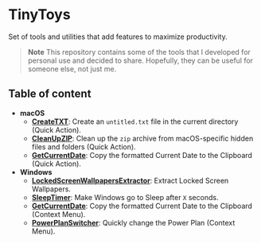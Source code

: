 # TinyToys

Set of tools and utilities that add features to maximize productivity.

> **Note**
> This repository contains some of the tools that I developed for personal use and decided to share. Hopefully, they can be useful for someone else, not just me.

## Table of content

- **macOS**
	- [**CreateTXT**](/macOS/CreateTXT/): Create an `untitled.txt` file in the current directory (Quick Action).
	- [**CleanUpZIP**](/macOS/CleanUpZIP/): Clean up the `zip` archive from macOS-specific hidden files and folders (Quick Action).
	- [**GetCurrentDate**](/macOS/GetCurrentDate/): Copy the formatted Current Date to the Clipboard (Quick Action).
- **Windows**
	- [**LockedScreenWallpapersExtractor**](/Windows/LockedScreenWallpapersExtractor/): Extract Locked Screen Wallpapers.
	- [**SleepTimer**](/Windows/LockedScreenWallpapersExtractor/): Make Windows go to Sleep after `X` seconds.
	- [**GetCurrentDate**](/Windows/GetCurrentDate/): Copy the formatted Current Date to the Clipboard (Context Menu).
	- [**PowerPlanSwitcher**](/Windows/PowerPlanSwitcher/): Quickly change the Power Plan (Context Menu).

